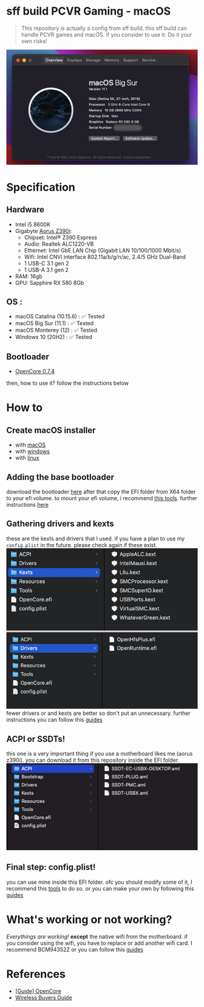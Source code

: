 # sff build PCVR Gaming - macOS
> This repository is actually a config from sff build. this sff build can handle PCVR games and macOS. if you consider to use it: Do it your own risks!    

![sysinfomac](docs/sysinfo.png)   
 
# Specification

## Hardware

- Intel i5 8600K
- Gigabyte [Aorus Z390i](https://www.gigabyte.com/Motherboard/Z390-I-AORUS-PRO-WIFI-rev-10/sp#sp):  
   - Chipset: Intel® Z390 Express  
   - Audio: Realtek ALC1220-VB  
   - Ethernet: Intel GbE LAN Chip (Gigabit LAN 10/100/1000 Mbit/s)  
   - Wifi: Intel CNVi interface 802.11a/b/g/n/ac, 2.4/5 GHz Dual-Band 
   - 1 USB-C 3.1 gen 2
   - 1 USB-A 3.1 gen 2  
- RAM: 16gb  
- GPU: Sapphire RX 580 8Gb

## OS :

- macOS Catalina (10.15.6) : :white_check_mark: Tested
- macOS Big Sur (11.1) : :white_check_mark: Tested
- macOS Monterey (12) : :white_check_mark: Tested
- Windows 10 (20H2) : :white_check_mark: Tested

## Bootloader

- [OpenCore 0.7.4](https://github.com/acidanthera/OpenCorePkg/releases/tag/0.7.4)

then, how to use it? follow the instructions below

# How to

## Create macOS installer

- with [macOS](https://dortania.github.io/OpenCore-Install-Guide/installer-guide/mac-install.html)
- with [windows](https://dortania.github.io/OpenCore-Install-Guide/installer-guide/winblows-install.html)
- with [linux](https://dortania.github.io/OpenCore-Install-Guide/installer-guide/linux-install.html)

## Adding the base bootloader

download the bootloader [here](https://github.com/acidanthera/OpenCorePkg/releases) 
after that copy the EFI folder from X64 folder to your efi volume. to mount your efi volume, i recommend [this tools](https://github.com/corpnewt/MountEFI). further instructions [here](https://github.com/acidanthera/OpenCorePkg/releases/)

## Gathering drivers and kexts

these are the kexts and drivers that I used. if you have a plan to use my `config.plist` in the future. please check again if these exist.   
![ketxs](docs/kexts.png)   
![drivers](docs/drivers.png)    
fewer drivers or and kexts are better so don't put an unnecessary. further instructions you can follow this [guides](https://dortania.github.io/OpenCore-Install-Guide/ktext.html) 

## ACPI or SSDTs!

this one is a very important thing if you use a motherboard likes me (aorus z390i).
you can download it from this repository inside the EFI folder.    
![acpi](docs/acpi.png)    

## Final step: config.plist!

you can use mine inside this EFI folder. ofc you should modify some of it, I recommend this [tools](https://github.com/corpnewt/ProperTree) to do so. 
or you can make your own by following this [guides](https://dortania.github.io/OpenCore-Install-Guide/config.plist/#creating-your-config-plist)

# What's working or not working?

_Everythings are working!_ **except** the native wifi from the motherboard. if you consider using the wifi, you have to replace or add another wifi card. I recommend BCM94352Z or you can follow this [guides](https://dortania.github.io/Wireless-Buyers-Guide/unsupported.html#supported-chipsets)

# References

- [[Guide] OpenCore](https://dortania.github.io/OpenCore-Install-Guide/)
- [Wireless Buyers Guide](https://dortania.github.io/Wireless-Buyers-Guide/)

